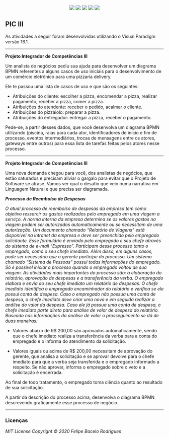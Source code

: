 <p align="center">
<a href= "https://img.shields.io/github/repo-size/felipebacelo/PIC?style=for-the-badge"><img src="https://img.shields.io/github/repo-size/felipebacelo/PIC?style=for-the-badge"/></a>
<a href= "https://img.shields.io/github/languages/count/felipebacelo/PIC?style=for-the-badge"><img src="https://img.shields.io/github/languages/count/felipebacelo/PIC?style=for-the-badge"/></a>
<a href= "https://img.shields.io/github/forks/felipebacelo/PIC?style=for-the-badge"><img src="https://img.shields.io/github/forks/felipebacelo/PIC?style=for-the-badge"/></a>
<a href= "https://img.shields.io/bitbucket/pr-raw/felipebacelo/PIC?style=for-the-badge"><img src="https://img.shields.io/bitbucket/pr-raw/felipebacelo/PIC?style=for-the-badge"/></a>
<a href= "https://img.shields.io/bitbucket/issues/felipebacelo/PIC?style=for-the-badge"><img src="https://img.shields.io/bitbucket/issues/felipebacelo/PIC?style=for-the-badge"/></a>
</p>

## PIC III

As atividades a seguir foram desenvolvidas utilizando o Visual Paradigm versão 16.1.

***

__Projeto Integrador de Competências III__

Um analista de negócios pediu sua ajuda para desenvolver um diagrama BPMN referentes a alguns casos de uso iniciais para o desenvolvimento de um comércio eletrônico para uma pizzaria delivery.

Ele te passou uma lista de casos de uso e que são os seguintes:

* Atribuições do cliente: escolher a pizza, encomendar a pizza, realizar pagamento, receber a pizza, comer a pizza.
* Atribuições do atendente: receber o pedido, acalmar o cliente.
* Atribuições do pizzaiolo: preparar a pizza.
* Atribuições do entregador: entregar a pizza, receber o pagamento.

Pede-se, a partir desses dados, que você desenvolva um diagrama BPMN utilizando (piscina, raias para cada ator, identificadores de início e fim de processo, eventos intermediários, trocas de mensagens entre os atores, gateways entre outros) para essa lista de tarefas feitas pelos atores nesse processo.

***

__Projeto Integrador de Competências III__

Uma nova demanda chegou para você, dos analistas de negócios, que estão saturados e precisam aliviar o gargalo para evitar que o Projeto de Software se atrase.
Vamos ver qual o desafio que veio numa narrativa em Linguagem Natural e que precisa ser diagramada.

___Processo de Reembolso de Despesas___

_O atual processo de reembolso de despesas da empresa tem como objetivo ressarcir os gastos realizados pelo empregado em uma viagem a serviço. A norma interna da empresa determina se os valores gastos na viagem podem ser autorizados automaticamente ou se necessitam de uma autorização. Um documento chamado “Relatório de Viagens” está disponível na intranet da empresa e deve ser preenchido pelo empregado solicitante. Esse formulário é enviado pelo empregado e seu chefe através do sistema de e-mail “Expresso”.
Participam desse processo tanto o empregado, como o seu chefe imediato. Além disso, em alguns casos, pode ser necessário que o gerente participe do processo. Um sistema chamado “Sistema de Pessoas” possui todas informações do empregado. Só é possível iniciar o processo quando o empregado voltou de sua viagem. As atividades mais importantes do processo são: a elaboração do relatório, aprovação de despesas e a transferência da verba.
O empregado elabora e envia ao seu chefe imediato um relatório de despesas. O chefe imediato identifica o empregado encaminhador do relatório e verifica se ele possui conta de despesa. Caso o empregado não possua uma conta de despesa, o chefe imediato deve criar uma nova e em seguida realizar a análise do valor da despesa. Caso ele já possua uma conta de despesa, o chefe imediato parte direto para análise de valor de despesa do relatório. Baseado nas informações da análise de valor o prosseguimento se dá de duas maneiras:_

* Valores abaixo de R$ 200,00 são aprovados automaticamente, sendo que o chefe imediato realiza a transferência da verba para a conta do empregado e o informa do atendimento da solicitação.

* Valores iguais ou acima de R$ 200,00 necessitam de aprovação do gerente, que analisa a solicitação e se aprovar devolve para o chefe imediato para que a verba seja transferida e o empregado informado a respeito. Se não aprovar, informa o empregado sobre o veto e a solicitação é encerrada.

Ao final de todo tratamento, o empregado toma ciência quanto ao resultado de sua solicitação.

A partir da descrição do processo acima, desenvolva o diagrama BPMN descrevendo graficamente esse processo de negócio.

***

### Licenças

_MIT License_
_Copyright   ©   2020 Felipe Bacelo Rodrigues_
